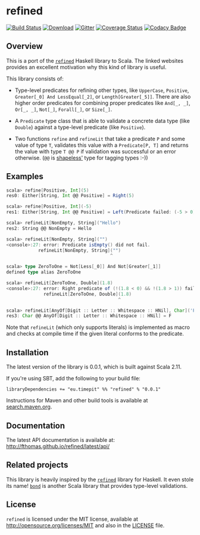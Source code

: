 # refined
[![Build Status](https://img.shields.io/travis/fthomas/refined.svg)](https://travis-ci.org/fthomas/refined)
[![Download](https://img.shields.io/maven-central/v/eu.timepit/refined_2.11.svg)][search.maven]
[![Gitter](https://img.shields.io/badge/GITTER-join%20chat-brightgreen.svg)](https://gitter.im/fthomas/refined?utm_source=badge&utm_medium=badge&utm_campaign=pr-badge&utm_content=badge)
[![Coverage Status](https://img.shields.io/coveralls/fthomas/refined/master.svg)](https://coveralls.io/r/fthomas/refined)
[![Codacy Badge](https://img.shields.io/codacy/e4f25ef2656e463e8fed3f4f9314abdb.svg)](https://www.codacy.com/app/fthomas/refined)

## Overview

This is a port of the [`refined`][refined.hs] Haskell library to Scala.
The linked websites provides an excellent motivation why this kind of library
is useful.

This library consists of:

 * Type-level predicates for refining other types, like `UpperCase`, `Positive`,
   `Greater[_0] And LessEqual[_2]`, or `Length[Greater[_5]]`. There are also higher
   order predicates for combining proper predicates like `And[_, _]`, `Or[_, _]`,
   `Not[_]`, `Forall[_]`, or `Size[_]`.

 * A `Predicate` type class that is able to validate a concrete data type (like `Double`)
   against a type-level predicate (like `Positive`).

 * Two functions `refine` and `refineLit` that take a predicate `P` and some value
   of type `T`, validates this value with a `Predicate[P, T]` and returns the value
   with type `T @@ P` if validation was successful or an error otherwise.
   (`@@` is [shapeless'][shapeless] type for tagging types :-))

## Examples

```scala
scala> refine[Positive, Int](5)
res0: Either[String, Int @@ Positive] = Right(5)

scala> refine[Positive, Int](-5)
res1: Either[String, Int @@ Positive] = Left(Predicate failed: (-5 > 0).)

scala> refineLit[NonEmpty, String]("Hello")
res2: String @@ NonEmpty = Hello

scala> refineLit[NonEmpty, String]("")
<console>:27: error: Predicate isEmpty() did not fail.
            refineLit[NonEmpty, String]("")
                                       ^

scala> type ZeroToOne = Not[Less[_0]] And Not[Greater[_1]]
defined type alias ZeroToOne

scala> refineLit[ZeroToOne, Double](1.8)
<console>:27: error: Right predicate of (!(1.8 < 0) && !(1.8 > 1)) failed: Predicate (1.8 > 1) did not fail.
              refineLit[ZeroToOne, Double](1.8)
                                          ^

scala> refineLit[AnyOf[Digit :: Letter :: Whitespace :: HNil], Char]('F')
res3: Char @@ AnyOf[Digit :: Letter :: Whitespace :: HNil] = F
```

Note that `refineLit` (which only supports literals) is implemented as macro
and checks at compile time if the given literal conforms to the predicate.

## Installation

The latest version of the library is 0.0.1, which is built against Scala 2.11.

If you're using SBT, add the following to your build file:

    libraryDependencies += "eu.timepit" %% "refined" % "0.0.1"

Instructions for Maven and other build tools is available at [search.maven.org][search.maven].

## Documentation

The latest API documentation is available at: http://fthomas.github.io/refined/latest/api/

## Related projects

This library is heavily inspired by the [`refined`][refined.hs] library for
Haskell. It even stole its name! [`bond`][bond] is another Scala library that
provides type-level validations.

## License

`refined` is licensed under the MIT license, available at http://opensource.org/licenses/MIT
and also in the [LICENSE](https://github.com/fthomas/refined/blob/master/LICENSE) file.

[bond]: https://github.com/fwbrasil/bond
[refined.hs]: http://nikita-volkov.github.io/refined/
[search.maven]: http://search.maven.org/#search|ga|1|eu.timepit.refined
[shapeless]: https://github.com/milessabin/shapeless
